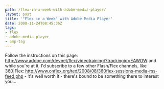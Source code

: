```yaml
---
path: /flex-in-a-week-with-adobe-media-player/
layout: post
title: '"Flex in a Week" with Adobe Media Player'
date: 2008-11-24T08:45:36Z
tags:
- flex
- adobe-media-player
- amp-tag
---
```


Follow the instructions on this page: <a href="http://www.adobe.com/devnet/flex/videotraining/?trackingid=EAWOW" target="_blank">http://www.adobe.com/devnet/flex/videotraining/?trackingid=EAWOW</a> and while you're at it, I'd subscribe to a few other Flash/Flex channels, like 360|Flex: <a href="http://www.onflex.org/ted/2008/08/360flex-sessions-media-rss-feed.php">http://www.onflex.org/ted/2008/08/360flex-sessions-media-rss-feed.php</a> - it's well worth it - there's bound to be something there to interest you...